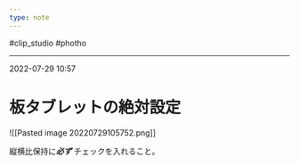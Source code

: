 ```yaml
---
type: note
---
```


#clip_studio #photho 

---
2022-07-29  10:57

# 板タブレットの絶対設定

![[Pasted image 20220729105752.png]]

縦横比保持に***必ず*** チェックを入れること。

